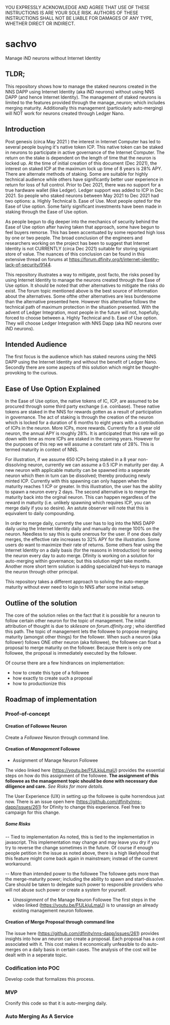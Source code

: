 YOU EXPRESSLY ACKNOWLEDGE AND AGREE THAT USE OF THESE INSTRUCTIONS IS ARE YOUR SOLE RISK. AUTHORS OF THESE INSTRUCTIONS SHALL NOT BE LIABLE FOR DAMAGES OF ANY TYPE, WHETHER DIRECT OR INDIRECT.

# sachvo
Manage  iND neurons  without Internet Identity
## TLDR; 
This repository shows how to manage the staked neurons created in the NNS DAPP using Internet Identity (aka iND neurons) without using NNS DAPP (and hence Internet Identity). The management of staked neurons is limited to the features provided through the manage_neuron; which includes merging maturity. Additionally this management (particularly auto-merging) will NOT work for neurons created through Ledger Nano.

## Introduction
Post genesis (circa May 2021 ) the interest in Internet Computer has led to several people buying it's native token ICP. This native token can be staked in neurons to participate in active governance of the Internet Computer. The return on the stake is dependent on the length of time that the neuron is locked up. At the time of initial creation of this document (Dec 2021), the interest on staked ICP at the maximum lock up time of 8 years is 28% APY. There are alternate methods of staking. Some are suitable for highly technical audience while others have significantly better user experience in return for loss of full control. Prior to Dec 2021, there was no support for a true hardware wallet (like Ledger). Ledger support was added to ICP in Dec 2021. So people who staked neurons between May 2021 to Dec 2021 had two options: a. Highly Technical b. Ease of Use. Most people opted for the Ease of Use option. Some fairly significant investments have been made in staking through the Ease of Use option. 

As people begun to dig deeper into the mechanics of security behind the Ease of Use option after having taken that approach, some have begun to feel buyers remorse. This has been accentuated by some reported high loss by one or two people. The broad conclusion of the engineers and researchers working on the project has been to suggest that Internet Identity is not CURRENTLY (circa Dec 2021) suitable for storing signicant store of value. The nuances of this conclusion can be found in this extensive thread on forums at https://forum.dfinity.org/t/internet-identity-lack-of-security/9144. 

This repository illustrates a way to mitigate, post facto, the risks posed by using Internet Identity to manage the neurons created through the Ease of Use option. It should be noted that other alternatives to mitigate the risks do exist. The forum topic mentioned above is the best source of information about the alternatives. Some ofthe other alternatives are less burdensome than the alternative presented here. However this alternative follows the technical path of maximum protection in the situation presented. With the advent of Ledger Integration, most people in the future will not, hopefully, forced to choose between a. Highly Technical and b. Ease of Use option. They will choose Ledger Integration with NNS Dapp (aka lND neurons over iND neurons).

## Intended Audience 
The first focus is the audience which has staked neurons using the NNS DAPP using the Internet Identity and without the benefit of Ledger Nano. Secondly there are some aspects of this solution which might be thought-provoking to the curious.

## Ease of Use Option Explained
In the Ease of Use option, the native tokens of IC, ICP, are assumed to be procured through some third party exchange (i.e. coinbase). These native tokens are staked in the NNS for rewards gotten as a result of participation in governance. The act of staking is through the creation of the neuron which is locked for a duration of 6 months to eight years with a contribution of ICPs in the neuron. More ICPs, more rewards. Currently for a 8 year old neuron, the annual APY is roughly 28%. It is anticipated that this rate will go down with time as more ICPs are staked in the coming years. However for the purposes of this rep we will assume a constant rate of 28%. This is termed maturity in context of NNS. 

For illustration, if we assume 650 ICPs being staked in a 8 year non-dissolving neuron, currently we can assume a 0.5 ICP in maturity per day. A new neuron with applicable maturity can be spawned into a seperate neuron which then in turn can be dissolved; thereby producing newly minted ICP. Currently with this spawning can only happen when the maturity reaches 1 ICP or greater. In this illustration, the user has the ability to spawn a neuron every 2 days. The second alternative is to merge the maturity back into the orginal neuron. This can happen regardless of the reward in maturity (i.e. unlikely spawning which requires ICP, you can merge daily if you so desire). An astute observer will note that this is equivalent to daily compounding.

In order to merge daily, currently the user has to log into the NNS DAPP daily using the Internet Identity daily and manually do merge 100% on the neuron. Needless to say this is quite onerous for the user. If one does daily merges, the effective rate increases to 32% APY for the illustration. Some users do want to maximize their rate of returns. Some others fear using the Internet Identity on a daily basis (for the reasons in Introduction) for seeing the neuron every day to auto merge. Dfinity is working on a solution for auto-merging within governance; but this solution might take months. Another more short term solution is adding specialized hot-keys to manage the neuron through other principal.

This repository takes a different approach to solving the auto-merge maturity without ever need to login to NNS after some initial setup. 

## Outline of the solution

The core of the solution relies on the fact that it is possible for a neuron to follow certain other neuron for the topic of management. The initial attribution of thought is due to *skilesare* on *forum.dfinity.org* ; who identified this path. The topic of management lets the followee to propose merging maturity (amongst other things) for the follower. When such a neuron (aka follower) follows ONE other neuron (aka followee), the followee can float a proposal to merge maturity on the follower. Because there is only one followee, the proposal is immediately executed by the follower. 

Of course there are a few hindrances on implementation: 
 - how to create this type of a followee
 - how exactly to create such a proposal
 - how to productionize this 

## Roadmap of implementation

### Proof-of-concept 

#### Creation of Followee Neuron 
Create a *Followee* Neuron through command line. 

#### Creation of *Management* Followee
- Assignment of Manage Neuron Followee

The video linked here (https://youtu.be/FfJLkjuLmaU) provides the essential steps on how do this assignment of the followee. **The assignment of this followee as the management topic should be done with necessary due diligence and care.** *See Risks for more details.*

The User Experience (UX) in setting up the followee is quite horrendous just now. There is an issue open here (https://github.com/dfinity/nns-dapp/issues/261) for Dfinity to change this experience. Feel free to campaign for this change.


##### Some Risks 
-- Tied to implementation
As noted, this is tied to the implementation in javascript. This implementation may change and may leave you dry if you try to reverse the change sometimes in the future. Of course if enough people petition in the issue as noted above, there is a high likelyhood that this feature might come back again in mainstream; instead of the current workaround. 

-- More than intended power to the followee
The followee gets more than the merge-maturity power; including the ability to spawn and start-dissolve. Care should be taken to delegate such power to responsible providers who will not abuse such power or create a system for yourself.


- *Unassignment* of the Manage Neuron Followee
The first steps in the video linked (https://youtu.be/FfJLkjuLmaU) is to unassign an already existing management neuron followee. 

#### Creation of Merge Proposal through command line
The issue here (https://github.com/dfinity/nns-dapp/issues/261) provides insights into how an neuron can create a proposal. Each proposal has a cost associated with it. This cost makes it economically unfeasible to do auto-merges on a daily basis in certain cases. The analysis of the cost will be dealt with in a seperate topic.

### Codification into POC
Develop code that formalizes this process.

### MVP
Cronify this code so that it is auto-merging daily.

### Auto Merging As A Service
